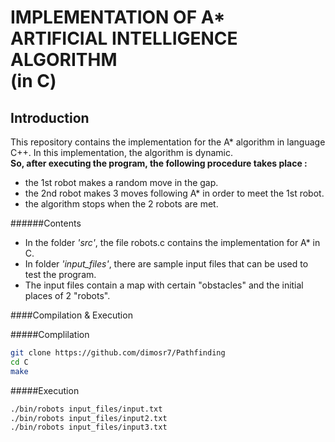 IMPLEMENTATION OF A*<br/> ARTIFICIAL INTELLIGENCE ALGORITHM<br/> (in C)
======================================================================

Introduction
----------------------------------------------------------------------
This repository contains the implementation for the A* algorithm in language C++.
In this implementation, the algorithm is dynamic.<br>
<b>So, after executing the program, the following procedure takes place :</b>
- the 1st robot makes a random move in the gap.
- the 2nd robot makes 3 moves following A* in order to meet the 1st robot.
- the algorithm stops when the 2 robots are met.

######Contents
* In the folder *'src'*, the file robots.c contains the implementation for A* in C.
* In folder *'input_files'*, there are sample input files that can be used to test the program.
* The input files contain a map with certain "obstacles" and the initial places of 2 "robots".

####Compilation & Execution

#####Complilation

```sh
git clone https://github.com/dimosr7/Pathfinding
cd C
make
```

#####Execution
```sh
./bin/robots input_files/input.txt
./bin/robots input_files/input2.txt
./bin/robots input_files/input3.txt
```